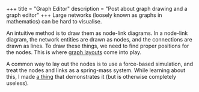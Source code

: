 +++
title = "Graph Editor"
description = "Post about graph drawing and a graph editor"
+++
Large networks (loosely known as graphs in mathematics) can be hard to visualise.

An intuitive method is to draw them as node-link diagrams.
In a node-link diagram, the network entities are drawn as nodes, and the connections are drawn as lines.
To draw these things, we need to find proper positions for the nodes.
This is where [graph layouts](https://en.wikipedia.org/wiki/Graph_drawing#Layout_methods) come into play.

A common way to lay out the nodes is to use a force-based simulation, and treat the nodes and links as a spring-mass system.
While learning about this, I made [a thing](https://demos.hankruiger.com/graph-editor/) that demonstrates it (but is otherwise completely useless).
